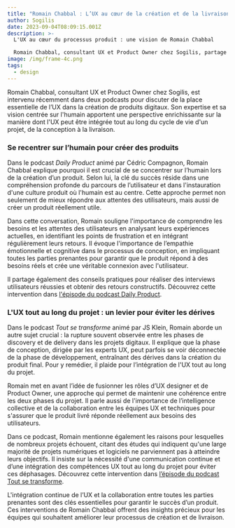 ```yaml
---
title: "Romain Chabbal : L’UX au cœur de la création et de la livraison des produits"
author: Sogilis
date: 2023-09-04T08:09:15.001Z
description: >-
  L'UX au cœur du processus produit : une vision de Romain Chabbal

  Romain Chabbal, consultant UX et Product Owner chez Sogilis, partage son expertise dans deux podcasts récents, Daily Product et Tout se transforme. Dans ces interventions, il explore l'importance d'une approche centrée sur l'humain tout au long du cycle de vie des projets numériques. De la conception à la livraison, il nous montre comment l'UX peut transformer l'expérience utilisateur et garantir la réussite d'un produit. Découvrez ses conseils pour éviter les dérives et créer des produits qui répondent réellement aux besoins des utilisateurs.
image: /img/frame-4c.png
tags:
  - design
---
```

Romain Chabbal, consultant UX et Product Owner chez Sogilis, est intervenu récemment dans deux podcasts pour discuter de la place essentielle de l’UX dans la création de produits digitaux. Son expertise et sa vision centrée sur l'humain apportent une perspective enrichissante sur la manière dont l'UX peut être intégrée tout au long du cycle de vie d'un projet, de la conception à la livraison.

### Se recentrer sur l’humain pour créer des produits

Dans le podcast *Daily Product* animé par Cédric Compagnon, Romain Chabbal explique pourquoi il est crucial de se concentrer sur l’humain lors de la création d’un produit. Selon lui, la clé du succès réside dans une compréhension profonde du parcours de l’utilisateur et dans l'instauration d'une culture produit où l'humain est au centre. Cette approche permet non seulement de mieux répondre aux attentes des utilisateurs, mais aussi de créer un produit réellement utile.

Dans cette conversation, Romain souligne l'importance de comprendre les besoins et les attentes des utilisateurs en analysant leurs expériences actuelles, en identifiant les points de frustration et en intégrant régulièrement leurs retours. Il évoque l'importance de l’empathie émotionnelle et cognitive dans le processus de conception, en impliquant toutes les parties prenantes pour garantir que le produit répond à des besoins réels et crée une véritable connexion avec l'utilisateur.

Il partage également des conseils pratiques pour réaliser des interviews utilisateurs réussies et obtenir des retours constructifs. Découvrez cette intervention dans [l'épisode du podcast Daily Product](https://podcasters.spotify.com/pod/show/daily-product/episodes/11--Se-recentrer-sur-lhumain-pour-crer-des-produits-avec-Romain-Chabbal-e28k7ql).

### L'UX tout au long du projet : un levier pour éviter les dérives

Dans le podcast *Tout se transforme* animé par JS Klein, Romain aborde un autre sujet crucial : la rupture souvent observée entre les phases de discovery et de delivery dans les projets digitaux. Il explique que la phase de conception, dirigée par les experts UX, peut parfois se voir déconnectée de la phase de développement, entraînant des dérives dans la création du produit final. Pour y remédier, il plaide pour l’intégration de l'UX tout au long du projet.

Romain met en avant l’idée de fusionner les rôles d’UX designer et de Product Owner, une approche qui permet de maintenir une cohérence entre les deux phases du projet. Il parle aussi de l'importance de l’intelligence collective et de la collaboration entre les équipes UX et techniques pour s'assurer que le produit livré réponde réellement aux besoins des utilisateurs.

Dans ce podcast, Romain mentionne également les raisons pour lesquelles de nombreux projets échouent, citant des études qui indiquent qu'une large majorité de projets numériques et logiciels ne parviennent pas à atteindre leurs objectifs. Il insiste sur la nécessité d'une communication continue et d’une intégration des compétences UX tout au long du projet pour éviter ces déphasages. Découvrez cette intervention dans [l’épisode du podcast Tout se transforme](https://toutsetransforme.fr/pourquoi-integrer-ux-dans-le-delivery/).

L'intégration continue de l’UX et la collaboration entre toutes les parties prenantes sont des clés essentielles pour garantir le succès d’un produit. Ces interventions de Romain Chabbal offrent des insights précieux pour les équipes qui souhaitent améliorer leur processus de création et de livraison.
